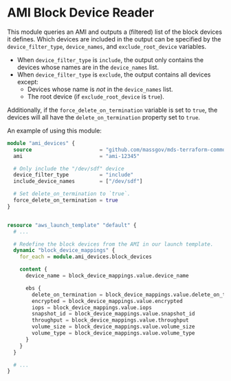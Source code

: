 AMI Block Device Reader
===============

This module queries an AMI and outputs a (filtered) list of the block devices it defines. Which devices are included in the output can be specified by the `device_filter_type`, `device_names`, and `exclude_root_device` variables.

- When `device_filter_type` is `include`, the output only contains the devices whose names are in the `device_names` list.
- When `device_filter_type` is `exclude`, the output contains all devices except:
  - Devices whose name is *not* in the `device_names` list.
  - The root device (if `exclude_root_device` is `true`).

Additionally, if the `force_delete_on_termination` variable is set to `true`, the devices will all have the `delete_on_termination` property set to `true`.



An example of using this module:

```terraform
module "ami_devices" {
  source                      = "github.com/massgov/mds-terraform-common//ami-block-device-reader?ref=1.0.57"
  ami                         = "ami-12345"

  # Only include the "/dev/sdf" device
  device_filter_type          = "include"
  include_device_names        = ["/dev/sdf"]

  # Set delete_on_termination to `true`.
  force_delete_on_termination = true
}


resource "aws_launch_template" "default" {
  # ...

  # Redefine the block devices from the AMI in our launch template.
  dynamic "block_device_mappings" {
    for_each = module.ami_devices.block_devices

    content {
      device_name = block_device_mappings.value.device_name

      ebs {
        delete_on_termination = block_device_mappings.value.delete_on_termination
        encrypted = block_device_mappings.value.encrypted
        iops = block_device_mappings.value.iops
        snapshot_id = block_device_mappings.value.snapshot_id
        throughput = block_device_mappings.value.throughput
        volume_size = block_device_mappings.value.volume_size
        volume_type = block_device_mappings.value.volume_type
      }
    }
  }

  # ...
}

```

